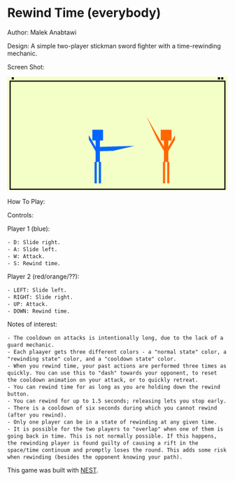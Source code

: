 # Rewind Time (everybody)

Author: Malek Anabtawi

Design: A simple two-player stickman sword fighter with a time-rewinding mechanic.

Screen Shot:

![Screen Shot](screenshot.png)

How To Play:

Controls:

Player 1 (blue):
	
	- D: Slide right.
	- A: Slide left.
	- W: Attack.
	- S: Rewind time.

Player 2 (red/orange/??):

	- LEFT: Slide left.
	- RIGHT: Slide right.
	- UP: Attack.
	- DOWN: Rewind time.

Notes of interest:

	- The cooldown on attacks is intentionally long, due to the lack of a guard mechanic.
	- Each plaayer gets three different colors - a "normal state" color, a "rewinding state" color, and a "cooldown state" color. 
	- When you rewind time, your past actions are performed three times as quickly. You can use this to "dash" towards your opponent, to reset the cooldown animation on your attack, or to quickly retreat.
	- You can rewind time for as long as you are holding down the rewind button.
	- You can rewind for up to 1.5 seconds; releasing lets you stop early.
	- There is a cooldown of six seconds during which you cannot rewind (after you rewind). 
	- Only one player can be in a state of rewinding at any given time. 
	- It is possible for the two players to "overlap" when one of them is going back in time. This is not normally possible. If this happens, the rewinding player is found guilty of causing a rift in the space/time continuum and promptly loses the round. This adds some risk when rewinding (besides the opponent knowing your path).
	

This game was built with [NEST](NEST.md).
